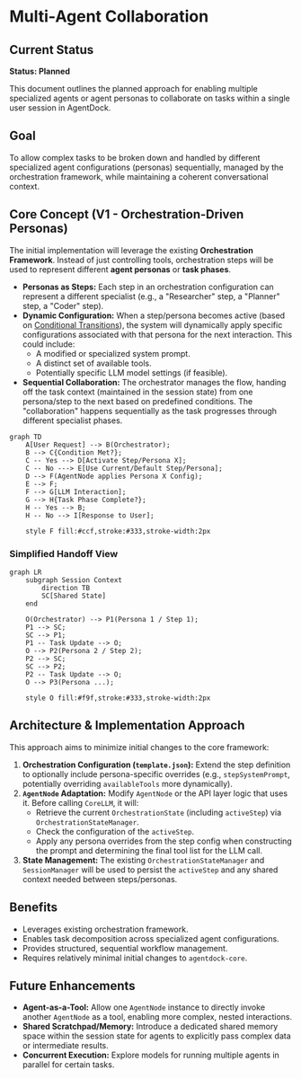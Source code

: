 # Multi-Agent Collaboration

## Current Status

**Status: Planned**

This document outlines the planned approach for enabling multiple specialized agents or agent personas to collaborate on tasks within a single user session in AgentDock.

## Goal

To allow complex tasks to be broken down and handled by different specialized agent configurations (personas) sequentially, managed by the orchestration framework, while maintaining a coherent conversational context.

## Core Concept (V1 - Orchestration-Driven Personas)

The initial implementation will leverage the existing **Orchestration Framework**. Instead of just controlling tools, orchestration steps will be used to represent different **agent personas** or **task phases**.

- **Personas as Steps:** Each step in an orchestration configuration can represent a different specialist (e.g., a "Researcher" step, a "Planner" step, a "Coder" step).
- **Dynamic Configuration:** When a step/persona becomes active (based on [Conditional Transitions](../architecture/orchestration/conditional-transitions.md)), the system will dynamically apply specific configurations associated with that persona for the next interaction. This could include:
  - A modified or specialized system prompt.
  - A distinct set of available tools.
  - Potentially specific LLM model settings (if feasible).
- **Sequential Collaboration:** The orchestrator manages the flow, handing off the task context (maintained in the session state) from one persona/step to the next based on predefined conditions. The "collaboration" happens sequentially as the task progresses through different specialist phases.

```mermaid
graph TD
    A[User Request] --> B(Orchestrator);
    B --> C{Condition Met?};
    C -- Yes --> D[Activate Step/Persona X];
    C -- No ---> E[Use Current/Default Step/Persona];
    D --> F(AgentNode applies Persona X Config);
    E --> F;
    F --> G[LLM Interaction];
    G --> H{Task Phase Complete?};
    H -- Yes --> B;
    H -- No --> I[Response to User];

    style F fill:#ccf,stroke:#333,stroke-width:2px
```

### Simplified Handoff View

```mermaid
graph LR
    subgraph Session Context
        direction TB
        SC[Shared State]
    end

    O(Orchestrator) --> P1(Persona 1 / Step 1);
    P1 --> SC;
    SC --> P1;
    P1 -- Task Update --> O;
    O --> P2(Persona 2 / Step 2);
    P2 --> SC;
    SC --> P2;
    P2 -- Task Update --> O;
    O --> P3(Persona ...);

    style O fill:#f9f,stroke:#333,stroke-width:2px
```

## Architecture & Implementation Approach

This approach aims to minimize initial changes to the core framework:

1.  **Orchestration Configuration (`template.json`):** Extend the step definition to optionally include persona-specific overrides (e.g., `stepSystemPrompt`, potentially overriding `availableTools` more dynamically).
2.  **`AgentNode` Adaptation:** Modify `AgentNode` or the API layer logic that uses it. Before calling `CoreLLM`, it will:
    - Retrieve the current `OrchestrationState` (including `activeStep`) via `OrchestrationStateManager`.
    - Check the configuration of the `activeStep`.
    - Apply any persona overrides from the step config when constructing the prompt and determining the final tool list for the LLM call.
3.  **State Management:** The existing `OrchestrationStateManager` and `SessionManager` will be used to persist the `activeStep` and any shared context needed between steps/personas.

## Benefits

- Leverages existing orchestration framework.
- Enables task decomposition across specialized agent configurations.
- Provides structured, sequential workflow management.
- Requires relatively minimal initial changes to `agentdock-core`.

## Future Enhancements

- **Agent-as-a-Tool:** Allow one `AgentNode` instance to directly invoke another `AgentNode` as a tool, enabling more complex, nested interactions.
- **Shared Scratchpad/Memory:** Introduce a dedicated shared memory space within the session state for agents to explicitly pass complex data or intermediate results.
- **Concurrent Execution:** Explore models for running multiple agents in parallel for certain tasks.
